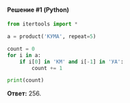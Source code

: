 #### Решение #1 (Python)
```python
from itertools import *

a = product('КУМА', repeat=5)

count = 0
for i in a:
    if i[0] in 'КМ' and i[-1] in 'УА':
        count += 1

print(count)
```
**Ответ:** 256.
